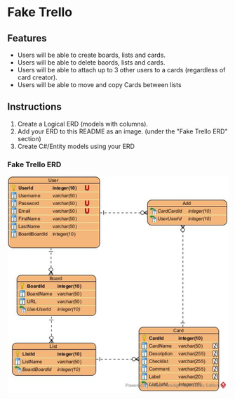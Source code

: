 # Fake Trello

## Features

- Users will be able to create boards, lists and cards.
- Users will be able to delete baords, lists and cards.
- Users will be able to attach up to 3 other users to a cards (regardless of card creator).
- Users will be able to move and copy Cards between lists


## Instructions

1. Create a Logical ERD (models with columns).
2. Add your ERD to this README as an image. (under the "Fake Trello ERD" section)
2. Create C#/Entity models using your ERD


### Fake Trello ERD

![Alt text](/FakeTrello.jpg?raw=true)
